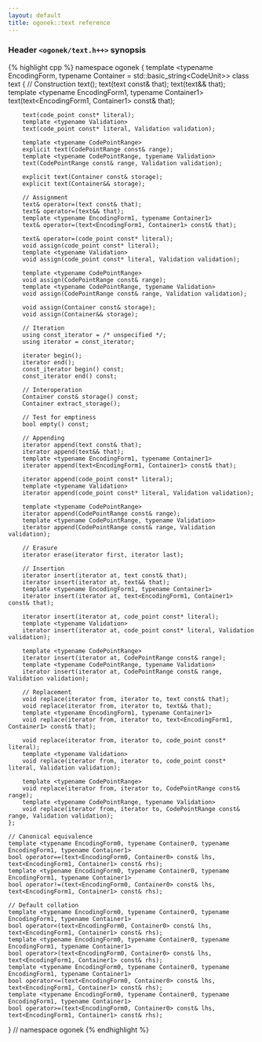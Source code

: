 ```yaml
---
layout: default
title: ogonek::text reference
---
```


### Header `<ogonek/text.h++>` synopsis

{% highlight cpp %}
namespace ogonek {
    template <typename EncodingForm,
              typename Container = std::basic_string<CodeUnit<EncodingForm>>>
    class text {
        // Construction
        text(); 
        text(text const& that); 
        text(text&& that); 
        template <typename EncodingForm1, typename Container1>
        text(text<EncodingForm1, Container1> const& that);

        text(code_point const* literal);
        template <typename Validation>
        text(code_point const* literal, Validation validation);

        template <typename CodePointRange>
        explicit text(CodePointRange const& range);
        template <typename CodePointRange, typename Validation>
        text(CodePointRange const& range, Validation validation);

        explicit text(Container const& storage);
        explicit text(Container&& storage);

        // Assignment
        text& operator=(text const& that);
        text& operator=(text&& that);
        template <typename EncodingForm1, typename Container1>
        text& operator=(text<EncodingForm1, Container1> const& that);

        text& operator=(code_point const* literal);
        void assign(code_point const* literal);
        template <typename Validation>
        void assign(code_point const* literal, Validation validation);

        template <typename CodePointRange>
        void assign(CodePointRange const& range);
        template <typename CodePointRange, typename Validation>
        void assign(CodePointRange const& range, Validation validation);

        void assign(Container const& storage);
        void assign(Container&& storage);

        // Iteration
        using const_iterator = /* unspecified */;
        using iterator = const_iterator;

        iterator begin();
        iterator end();
        const_iterator begin() const;
        const_iterator end() const;

        // Interoperation
        Container const& storage() const;
        Container extract_storage();

        // Test for emptiness
        bool empty() const;

        // Appending
        iterator append(text const& that);
        iterator append(text&& that);
        template <typename EncodingForm1, typename Container1>
        iterator append(text<EncodingForm1, Container1> const& that);

        iterator append(code_point const* literal);
        template <typename Validation>
        iterator append(code_point const* literal, Validation validation);

        template <typename CodePointRange>
        iterator append(CodePointRange const& range);
        template <typename CodePointRange, typename Validation>
        iterator append(CodePointRange const& range, Validation validation);

        // Erasure
        iterator erase(iterator first, iterator last);

        // Insertion
        iterator insert(iterator at, text const& that);
        iterator insert(iterator at, text&& that);
        template <typename EncodingForm1, typename Container1>
        iterator insert(iterator at, text<EncodingForm1, Container1> const& that);

        iterator insert(iterator at, code_point const* literal);
        template <typename Validation>
        iterator insert(iterator at, code_point const* literal, Validation validation);

        template <typename CodePointRange>
        iterator insert(iterator at, CodePointRange const& range);
        template <typename CodePointRange, typename Validation>
        iterator insert(iterator at, CodePointRange const& range, Validation validation);

        // Replacement
        void replace(iterator from, iterator to, text const& that);
        void replace(iterator from, iterator to, text&& that);
        template <typename EncodingForm1, typename Container1>
        void replace(iterator from, iterator to, text<EncodingForm1, Container1> const& that);

        void replace(iterator from, iterator to, code_point const* literal);
        template <typename Validation>
        void replace(iterator from, iterator to, code_point const* literal, Validation validation);

        template <typename CodePointRange>
        void replace(iterator from, iterator to, CodePointRange const& range);
        template <typename CodePointRange, typename Validation>
        void replace(iterator from, iterator to, CodePointRange const& range, Validation validation);
    };

    // Canonical equivalence
    template <typename EncodingForm0, typename Container0, typename EncodingForm1, typename Container1>
    bool operator==(text<EncodingForm0, Container0> const& lhs, text<EncodingForm1, Container1> const& rhs);
    template <typename EncodingForm0, typename Container0, typename EncodingForm1, typename Container1>
    bool operator!=(text<EncodingForm0, Container0> const& lhs, text<EncodingForm1, Container1> const& rhs);

    // Default collation
    template <typename EncodingForm0, typename Container0, typename EncodingForm1, typename Container1>
    bool operator<(text<EncodingForm0, Container0> const& lhs, text<EncodingForm1, Container1> const& rhs);
    template <typename EncodingForm0, typename Container0, typename EncodingForm1, typename Container1>
    bool operator>(text<EncodingForm0, Container0> const& lhs, text<EncodingForm1, Container1> const& rhs);
    template <typename EncodingForm0, typename Container0, typename EncodingForm1, typename Container1>
    bool operator<=(text<EncodingForm0, Container0> const& lhs, text<EncodingForm1, Container1> const& rhs);
    template <typename EncodingForm0, typename Container0, typename EncodingForm1, typename Container1>
    bool operator>=(text<EncodingForm0, Container0> const& lhs, text<EncodingForm1, Container1> const& rhs);
} // namespace ogonek
{% endhighlight %}
